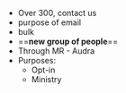 - Over 300, contact us
- purpose of email
- bulk
- ==**new group of people**==
- Through MR - Audra
- Purposes:
	- Opt-in
	- Ministry